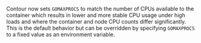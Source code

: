 Contour now sets `GOMAXPROCS` to match the number of CPUs available to the container which results in lower and more stable CPU usage under high loads and where the container and node CPU counts differ significantly.
This is the default behavior but can be overridden by specifying `GOMAXPROCS` to a fixed value as an environment variable.
